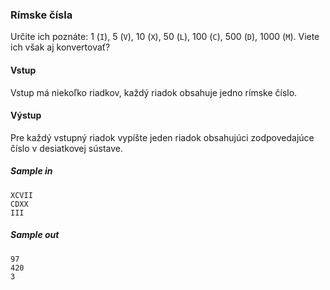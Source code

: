 ### Rímske čísla
Určite ich poznáte: 1 (`I`), 5 (`V`), 10 (`X`), 50 (`L`), 100 (`C`), 500 (`D`), 1000 (`M`). Viete ich však aj konvertovať?

#### Vstup
Vstup má niekoľko riadkov, každý riadok obsahuje jedno rímske číslo.

#### Výstup
Pre každý vstupný riadok vypíšte jeden riadok obsahujúci zodpovedajúce číslo v desiatkovej sústave.

##### Sample in
```
XCVII
CDXX
III
```

##### Sample out
```
97
420
3
```
